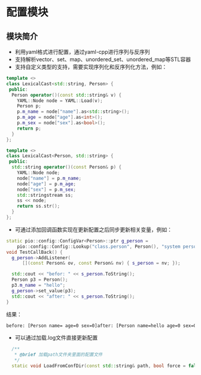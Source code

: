 # 配置模块

## 模块简介

* 利用yaml格式进行配置，通过yaml-cpp进行序列与反序列
* 支持解析vector、set、map、unordered_set、unordered_map等STL容器
* 支持自定义类型的支持，需要实现序列化和反序列化方法，例如：

```c++
template <>
class LexicalCast<std::string, Person> {
 public:
  Person operator()(const std::string& v) {
    YAML::Node node = YAML::Load(v);
    Person p;
    p.m_name = node["name"].as<std::string>();
    p.m_age = node["age"].as<int>();
    p.m_sex = node["sex"].as<bool>();
    return p;
  }
};

template <>
class LexicalCast<Person, std::string> {
 public:
  std::string operator()(const Person& p) {
    YAML::Node node;
    node["name"] = p.m_name;
    node["age"] = p.m_age;
    node["sex"] = p.m_sex;
    std::stringstream ss;
    ss << node;
    return ss.str();
  }
};
```

* 可通过添加回调函数实现在更新配置之后同步更新相关变量，例如：

```c++
static pio::config::ConfigVar<Person>::ptr g_person =
    pio::config::Config::Lookup("class.person", Person(), "system person");
void TestCallBack() {
  g_person->AddListener(
      [](const Person& ov, const Person& nv) { s_person = nv; });

  std::cout << "befor: " << s_person.ToString();
  Person p3 = Person();
  p3.m_name = "hello";
  g_person->set_value(p3);
  std::cout << "after: " << s_person.ToString();
}
```

结果：

```txt
before: [Person name= age=0 sex=0]after: [Person name=hello age=0 sex=0]
```

* 可以通过加载.log文件直接更新配置

```c++
  /**
   * @brief 加载path文件夹里面的配置文件
   */
  static void LoadFromConfDir(const std::string& path, bool force = false);
```
